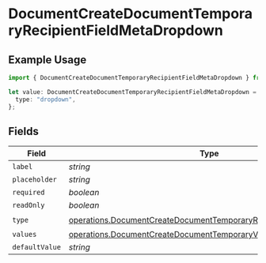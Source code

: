 # DocumentCreateDocumentTemporaryRecipientFieldMetaDropdown

## Example Usage

```typescript
import { DocumentCreateDocumentTemporaryRecipientFieldMetaDropdown } from "@documenso/sdk-typescript/models/operations";

let value: DocumentCreateDocumentTemporaryRecipientFieldMetaDropdown = {
  type: "dropdown",
};
```

## Fields

| Field                                                                                                                                                | Type                                                                                                                                                 | Required                                                                                                                                             | Description                                                                                                                                          |
| ---------------------------------------------------------------------------------------------------------------------------------------------------- | ---------------------------------------------------------------------------------------------------------------------------------------------------- | ---------------------------------------------------------------------------------------------------------------------------------------------------- | ---------------------------------------------------------------------------------------------------------------------------------------------------- |
| `label`                                                                                                                                              | *string*                                                                                                                                             | :heavy_minus_sign:                                                                                                                                   | N/A                                                                                                                                                  |
| `placeholder`                                                                                                                                        | *string*                                                                                                                                             | :heavy_minus_sign:                                                                                                                                   | N/A                                                                                                                                                  |
| `required`                                                                                                                                           | *boolean*                                                                                                                                            | :heavy_minus_sign:                                                                                                                                   | N/A                                                                                                                                                  |
| `readOnly`                                                                                                                                           | *boolean*                                                                                                                                            | :heavy_minus_sign:                                                                                                                                   | N/A                                                                                                                                                  |
| `type`                                                                                                                                               | [operations.DocumentCreateDocumentTemporaryRecipientTypeDropdown2](../../models/operations/documentcreatedocumenttemporaryrecipienttypedropdown2.md) | :heavy_check_mark:                                                                                                                                   | N/A                                                                                                                                                  |
| `values`                                                                                                                                             | [operations.DocumentCreateDocumentTemporaryValueDropdown](../../models/operations/documentcreatedocumenttemporaryvaluedropdown.md)[]                 | :heavy_minus_sign:                                                                                                                                   | N/A                                                                                                                                                  |
| `defaultValue`                                                                                                                                       | *string*                                                                                                                                             | :heavy_minus_sign:                                                                                                                                   | N/A                                                                                                                                                  |